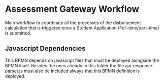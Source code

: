 # Assessment Gateway Workflow

Main workflow to coordinate all the processes of the disbursement calculation that is triggered once a Student Application (Full-time/part-time) is submitted.

## Javascript Dependencies

This BPMN depends on javascript files that must be deployed alongside the BPMN itself.
Besides the ones already in this folder the file api-response-parser.js must also be included always that this BPMN definition is deployed.
